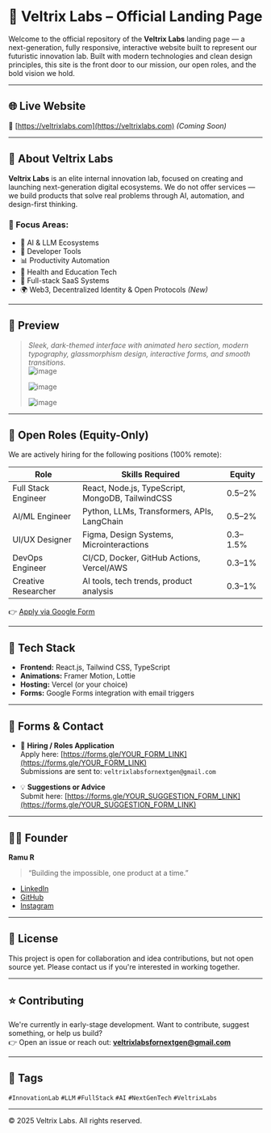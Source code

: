 # 🚀 Veltrix Labs – Official Landing Page

Welcome to the official repository of the **Veltrix Labs** landing page — a next-generation, fully responsive, interactive website built to represent our futuristic innovation lab. Built with modern technologies and clean design principles, this site is the front door to our mission, our open roles, and the bold vision we hold.

---

## 🌐 Live Website

🔗 [https://veltrixlabs.com](https://veltrixlabs.com) *(Coming Soon)*

---

## 🏢 About Veltrix Labs

**Veltrix Labs** is an elite internal innovation lab, focused on creating and launching next-generation digital ecosystems. We do not offer services — we build products that solve real problems through AI, automation, and design-first thinking.

### 🔬 Focus Areas:
- 🚀 AI & LLM Ecosystems  
- 🧠 Developer Tools  
- 📊 Productivity Automation  
- 🧬 Health and Education Tech  
- 🔗 Full-stack SaaS Systems  
- 🌍 Web3, Decentralized Identity & Open Protocols *(New)*  

---

## 📸 Preview

> _Sleek, dark-themed interface with animated hero section, modern typography, glassmorphism design, interactive forms, and smooth transitions._  
![image](https://github.com/user-attachments/assets/866e9589-b362-4cef-b08d-668fdaf203bf)
> 
> ![image](https://github.com/user-attachments/assets/467932e8-d178-4c2e-8bec-74631024d8ed)
>
> ![image](https://github.com/user-attachments/assets/8beeb092-43ec-416c-a86d-174cc0b8477d)




---

## 💼 Open Roles (Equity-Only)

We are actively hiring for the following positions (100% remote):

| Role               | Skills Required                                      | Equity       |
|--------------------|------------------------------------------------------|--------------|
| Full Stack Engineer | React, Node.js, TypeScript, MongoDB, TailwindCSS    | 0.5–2%       |
| AI/ML Engineer     | Python, LLMs, Transformers, APIs, LangChain          | 0.5–2%       |
| UI/UX Designer     | Figma, Design Systems, Microinteractions             | 0.3–1.5%     |
| DevOps Engineer    | CI/CD, Docker, GitHub Actions, Vercel/AWS            | 0.3–1%       |
| Creative Researcher| AI tools, tech trends, product analysis              | 0.3–1%       |

👉 [Apply via Google Form](https://forms.gle/YOUR_FORM_LINK)

---

## 🔧 Tech Stack

- **Frontend:** React.js, Tailwind CSS, TypeScript  
- **Animations:** Framer Motion, Lottie  
- **Hosting:** Vercel (or your choice)  
- **Forms:** Google Forms integration with email triggers  

---

## 📩 Forms & Contact

- 📨 **Hiring / Roles Application**  
  Apply here: [https://forms.gle/YOUR_FORM_LINK](https://forms.gle/YOUR_FORM_LINK)  
  Submissions are sent to: `veltrixlabsfornextgen@gmail.com`

- 💡 **Suggestions or Advice**  
  Submit here: [https://forms.gle/YOUR_SUGGESTION_FORM_LINK](https://forms.gle/YOUR_SUGGESTION_FORM_LINK)

---

## 👨‍💼 Founder

**Ramu R**  
> “Building the impossible, one product at a time.”

- [LinkedIn](https://www.linkedin.com/in/ramu-r-nayak1904)  
- [GitHub](https://github.com/ramu1904)  
- [Instagram](https://www.instagram.com/__ramu1904?igsh=N3NyeGlwOWI5bzNt)

---

## 📜 License

This project is open for collaboration and idea contributions, but not open source yet. Please contact us if you're interested in working together.

---

## ⭐ Contributing

We're currently in early-stage development. Want to contribute, suggest something, or help us build?  
👉 Open an issue or reach out: **veltrixlabsfornextgen@gmail.com**

---

## 🔖 Tags

`#InnovationLab` `#LLM` `#FullStack` `#AI` `#NextGenTech` `#VeltrixLabs`

---

© 2025 Veltrix Labs. All rights reserved.
